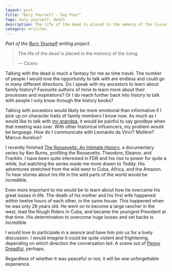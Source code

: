 ```yaml
---
layout: post
Title: “Bury Yourself — Day Four”
Tags: bury yourself, death
description: The life of the dead is placed in the memory of the living. — Cicero
category: articles
---
```


*Part of the [Bury Yourself](http://www.foursides.ca/bury "Bury Yourself | Four Sides") writing project.*

> The life of the dead is placed in the memory of the living.
>  
> — Cicero

Talking with the dead is much a fantasy for me as time travel. The number of people I would love the opportunity to talk with are endless and could go in many different directions. Do I speak with my ancestors to learn about family history? Favourite authors of mine to learn more about their processes and inspirations? Or I do reach further back into history to talk with people I only know through the history books?

Talking with ancestors would likely be more emotional than informative if I pick up on character traits of family members I know now. As much as I would like to talk with [my grandpa](http://www.foursides.ca/Bury-Yourself-Day-One/ "Bury Yourself - Day One | Four Sides"), it would be painful to say goodbye when that meeting was over. With other historical influencers, my problem would be language. How do I communicate with Leonardo da Vinci? Molière? Marcus Aurelius?

I recently finished [The Roosevelts: An Intimate History](http://www.amazon.com/gp/product/B00JKJ0XJU/ref=as_li_tl?ie=UTF8&camp=1789&creative=9325&creativeASIN=B00JKJ0XJU&linkCode=as2&tag=four0b-20&linkId=5IOTY6NFL2F6RY46 "The Roosevelts - An Intimate History"), a documentary series by Ken Burns, profiling the Roosevelts: Theodore, Eleanor, and Franklin. I have been quite interested in FDR and his rise to power for quite a while, but watching the series made me more drawn to Teddy. His adventures stretched from the wild west to Cuba, Africa, and the Amazon. To hear stories about his life in the wild parts of the world would be incredible. 

Even more important to me would be to learn about how he overcame his great losses in life. The death of his mother and his first wife happened within twelve hours of each other, in the same house. This happened when he was only 26 years old. He went on to become a large rancher in the west, lead the Rough Riders in Cuba, and became the youngest President at that time. His determination to overcome huge losses and set backs is incredible. 

I would love to participate in a seance and have him join us for a lively discussion. I would imagine it could be quite violent and frightening, depending on which direction the conversation led. A scene out of [Penny Dreadful](http://www.amazon.com/gp/product/B00KACFMHO/ref=as_li_tl?ie=UTF8&camp=1789&creative=390957&creativeASIN=B00KACFMHO&linkCode=as2&tag=four0b-20&linkId=G7KY3FC76F3U4P42 "Penny Dreadful"), perhaps. 

Regardless of whether it was peaceful or not, it will be one unforgettable experience. 